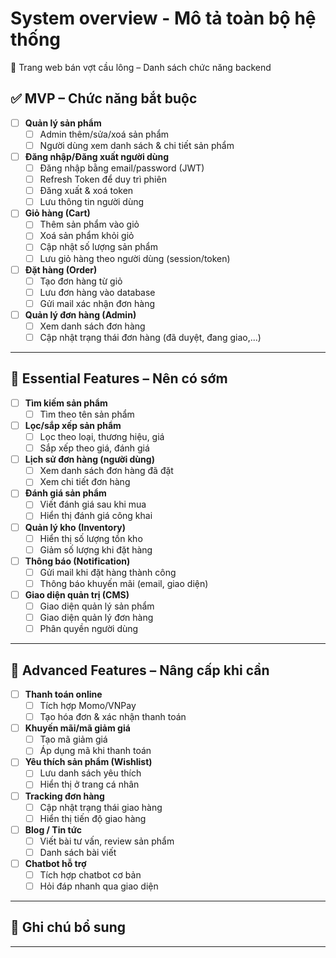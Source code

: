 # System overview - Mô tả toàn bộ hệ thống
🛒 Trang web bán vợt cầu lông – Danh sách chức năng backend

## ✅ MVP – Chức năng bắt buộc

- [ ] **Quản lý sản phẩm**
  - [ ] Admin thêm/sửa/xoá sản phẩm
  - [ ] Người dùng xem danh sách & chi tiết sản phẩm

- [ ] **Đăng nhập/Đăng xuất người dùng**
  - [ ] Đăng nhập bằng email/password (JWT)
  - [ ] Refresh Token để duy trì phiên
  - [ ] Đăng xuất & xoá token
  - [ ] Lưu thông tin người dùng

- [ ] **Giỏ hàng (Cart)**
  - [ ] Thêm sản phẩm vào giỏ
  - [ ] Xoá sản phẩm khỏi giỏ
  - [ ] Cập nhật số lượng sản phẩm
  - [ ] Lưu giỏ hàng theo người dùng (session/token)

- [ ] **Đặt hàng (Order)**
  - [ ] Tạo đơn hàng từ giỏ
  - [ ] Lưu đơn hàng vào database
  - [ ] Gửi mail xác nhận đơn hàng

- [ ] **Quản lý đơn hàng (Admin)**
  - [ ] Xem danh sách đơn hàng
  - [ ] Cập nhật trạng thái đơn hàng (đã duyệt, đang giao,...)

---

## 🔄 Essential Features – Nên có sớm

- [ ] **Tìm kiếm sản phẩm**
  - [ ] Tìm theo tên sản phẩm

- [ ] **Lọc/sắp xếp sản phẩm**
  - [ ] Lọc theo loại, thương hiệu, giá
  - [ ] Sắp xếp theo giá, đánh giá

- [ ] **Lịch sử đơn hàng (người dùng)**
  - [ ] Xem danh sách đơn hàng đã đặt
  - [ ] Xem chi tiết đơn hàng

- [ ] **Đánh giá sản phẩm**
  - [ ] Viết đánh giá sau khi mua
  - [ ] Hiển thị đánh giá công khai

- [ ] **Quản lý kho (Inventory)**
  - [ ] Hiển thị số lượng tồn kho
  - [ ] Giảm số lượng khi đặt hàng

- [ ] **Thông báo (Notification)**
  - [ ] Gửi mail khi đặt hàng thành công
  - [ ] Thông báo khuyến mãi (email, giao diện)

- [ ] **Giao diện quản trị (CMS)**
  - [ ] Giao diện quản lý sản phẩm
  - [ ] Giao diện quản lý đơn hàng
  - [ ] Phân quyền người dùng

---

## 🚀 Advanced Features – Nâng cấp khi cần

- [ ] **Thanh toán online**
  - [ ] Tích hợp Momo/VNPay
  - [ ] Tạo hóa đơn & xác nhận thanh toán

- [ ] **Khuyến mãi/mã giảm giá**
  - [ ] Tạo mã giảm giá
  - [ ] Áp dụng mã khi thanh toán

- [ ] **Yêu thích sản phẩm (Wishlist)**
  - [ ] Lưu danh sách yêu thích
  - [ ] Hiển thị ở trang cá nhân

- [ ] **Tracking đơn hàng**
  - [ ] Cập nhật trạng thái giao hàng
  - [ ] Hiển thị tiến độ giao hàng

- [ ] **Blog / Tin tức**
  - [ ] Viết bài tư vấn, review sản phẩm
  - [ ] Danh sách bài viết

- [ ] **Chatbot hỗ trợ**
  - [ ] Tích hợp chatbot cơ bản
  - [ ] Hỏi đáp nhanh qua giao diện

---

## 📌 Ghi chú bổ sung


---
